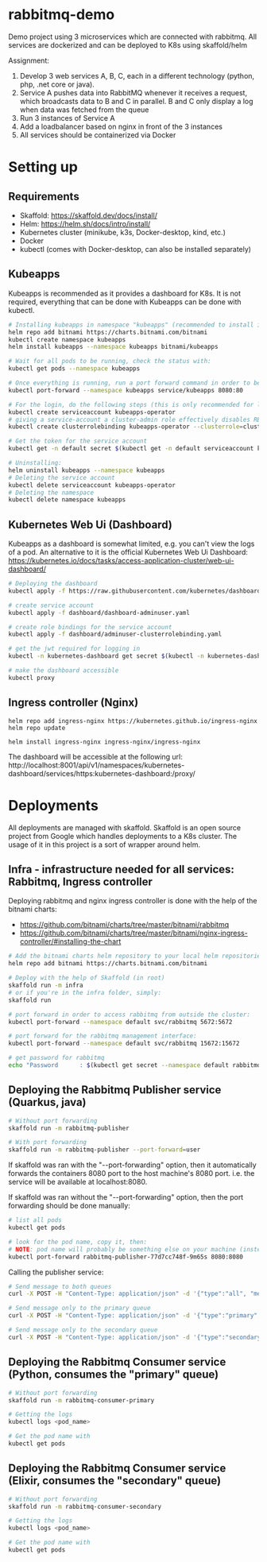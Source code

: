 # rabbitmq-demo

Demo project using 3 microservices which are connected with rabbitmq. All services are dockerized and can be deployed to K8s using skaffold/helm

Assignment:
1. Develop 3 web services A, B, C, each in a different technology (python, php, .net core or java).
2. Service A pushes data into RabbitMQ whenever it receives a request, which broadcasts data to B and C in parallel. B and C only display a log when data was fetched from the queue
3. Run 3 instances of Service A
4. Add a loadbalancer based on nginx in front of the 3 instances
5. All services should be containerized via Docker

# Setting up

## Requirements

- Skaffold: https://skaffold.dev/docs/install/
- Helm: https://helm.sh/docs/intro/install/
- Kubernetes cluster (minikube, k3s, Docker-desktop, kind, etc.)
- Docker
- kubectl (comes with Docker-desktop, can also be installed separately)

## Kubeapps

Kubeapps is recommended as it provides a dashboard for K8s. It is not required, everything that can be done with Kubeapps can be done with kubectl.

```bash
# Installing kubeapps in namespace "kubeapps" (recommended to install it in a different namespace, as it starts a lot of pods)
helm repo add bitnami https://charts.bitnami.com/bitnami
kubectl create namespace kubeapps 
helm install kubeapps --namespace kubeapps bitnami/kubeapps

# Wait for all pods to be running, check the status with:
kubectl get pods --namespace kubeapps

# Once everything is running, run a port forward command in order to be able to access kubeapps:
kubectl port-forward --namespace kubeapps service/kubeapps 8080:80

# For the login, do the following steps (this is only recommended for local development, for production, setup an oidc mechanism, see: https://github.com/kubeapps/kubeapps/)
kubectl create serviceaccount kubeapps-operator
# giving a service-account a cluster-admin role effectively disables RBAC, as cluster-admin has all permissions.
kubectl create clusterrolebinding kubeapps-operator --clusterrole=cluster-admin --serviceaccount=default:kubeapps-operator

# Get the token for the service account
kubectl get -n default secret $(kubectl get -n default serviceaccount kubeapps-operator -o jsonpath='{.secrets[].name}') -o go-template='{{.data.token | base64decode}}' && echo

# Uninstalling:
helm uninstall kubeapps --namespace kubeapps
# Deleting the service account
kubectl delete serviceaccount kubeapps-operator
# Deleting the namespace
kubectl delete namespace kubeapps
```

## Kubernetes Web Ui (Dashboard)

Kubeapps as a dashboard is somewhat limited, e.g. you can't view the logs of a pod. An alternative to it is the official Kubernetes Web Ui Dashboard: https://kubernetes.io/docs/tasks/access-application-cluster/web-ui-dashboard/

```bash
# Deploying the dashboard
kubectl apply -f https://raw.githubusercontent.com/kubernetes/dashboard/v2.0.0/aio/deploy/recommended.yaml

# create service account
kubectl apply -f dashboard/dashboard-adminuser.yaml

# create role bindings for the service account
kubectl apply -f dashboard/adminuser-clusterrolebinding.yaml

# get the jwt required for logging in
kubectl -n kubernetes-dashboard get secret $(kubectl -n kubernetes-dashboard get sa/admin-user -o jsonpath="{.secrets[0].name}") -o go-template="{{.data.token | base64decode}}"

# make the dashboard accessible
kubectl proxy
```

## Ingress controller (Nginx)

```
helm repo add ingress-nginx https://kubernetes.github.io/ingress-nginx
helm repo update

helm install ingress-nginx ingress-nginx/ingress-nginx
```

The dashboard will be accessible at the following url: http://localhost:8001/api/v1/namespaces/kubernetes-dashboard/services/https:kubernetes-dashboard:/proxy/

# Deployments

All deployments are managed with skaffold. Skaffold is an open source project from Google which handles deployments to a K8s cluster. The usage of it in this project is a sort of wrapper around helm.

## Infra - infrastructure needed for all services: Rabbitmq, Ingress controller

Deploying rabbitmq and nginx ingress controller is done with the help of the bitnami charts: 
- https://github.com/bitnami/charts/tree/master/bitnami/rabbitmq
- https://github.com/bitnami/charts/tree/master/bitnami/nginx-ingress-controller/#installing-the-chart

```bash
# Add the bitnami charts helm repository to your local helm repositories
helm repo add bitnami https://charts.bitnami.com/bitnami

# Deploy with the help of Skaffold (in root)
skaffold run -m infra
# or if you're in the infra folder, simply:
skaffold run

# port forward in order to access rabbitmq from outside the cluster:
kubectl port-forward --namespace default svc/rabbitmq 5672:5672

# port forward for the rabbitmq management interface:
kubectl port-forward --namespace default svc/rabbitmq 15672:15672

# get password for rabbitmq
echo "Password      : $(kubectl get secret --namespace default rabbitmq -o jsonpath="{.data.rabbitmq-password}" | base64 --decode)"
```

## Deploying the Rabbitmq Publisher service (Quarkus, java)

```bash
# Without port forwarding
skaffold run -m rabbitmq-publisher

# With port forwarding
skaffold run -m rabbitmq-publisher --port-forward=user
```

If skaffold was ran with the "--port-forwarding" option, then it automatically forwards the containers 8080 port to the host machine's 8080 port. i.e. the service will be available at localhost:8080.

If skaffold was ran without the "--port-forwarding" option, then the port forwarding should be done manually:

```bash
# list all pods
kubectl get pods

# look for the pod name, copy it, then:
# NOTE: pod name will probably be something else on your machine (instead of: "rabbitmq-publisher-77d7cc748f-9m65s")
kubectl port-forward rabbitmq-publisher-77d7cc748f-9m65s 8080:8080
```

Calling the publisher service:

```bash
# Send message to both queues
curl -X POST -H "Content-Type: application/json" -d '{"type":"all", "message":"hello, all!"}' http://localhost:8080/publish

# Send message only to the primary queue
curl -X POST -H "Content-Type: application/json" -d '{"type":"primary", "message":"send message just to python!"}' http://localhost:8080/publish

# Send message only to the secondary queue
curl -X POST -H "Content-Type: application/json" -d '{"type":"secondary", "message":"send message just to elixir!"}' http://localhost:8080/publish
```

## Deploying the Rabbitmq Consumer service (Python, consumes the "primary" queue)

```bash
# Without port forwarding
skaffold run -m rabbitmq-consumer-primary

# Getting the logs
kubectl logs <pod_name>

# Get the pod name with
kubectl get pods
```

## Deploying the Rabbitmq Consumer service (Elixir, consumes the "secondary" queue)

```bash
# Without port forwarding
skaffold run -m rabbitmq-consumer-secondary

# Getting the logs
kubectl logs <pod_name>

# Get the pod name with
kubectl get pods
```

